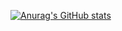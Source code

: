 [![Anurag's GitHub stats](https://github-readme-stats.vercel.app/api?username=Wapply&theme=dracula)](https://github.com/anuraghazra/github-readme-stats)
